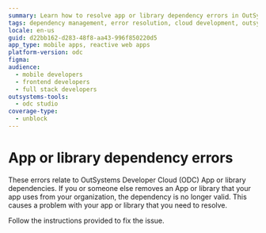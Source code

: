 ```yaml
---
summary: Learn how to resolve app or library dependency errors in OutSystems Developer Cloud (ODC) when a dependency is removed from your organization.
tags: dependency management, error resolution, cloud development, outsystems, application lifecycle management
locale: en-us
guid: d22bb162-d283-48f8-aa43-996f850220d5
app_type: mobile apps, reactive web apps
platform-version: odc
figma:
audience:
  - mobile developers
  - frontend developers
  - full stack developers
outsystems-tools:
  - odc studio
coverage-type:
  - unblock
---
```


# App or library dependency errors

These errors relate to OutSystems Developer Cloud (ODC) App or library dependencies. If you or someone else removes an App or library that your app uses from your organization, the dependency is no longer valid. This causes a problem with your app or library that you need to resolve.

Follow the instructions provided to fix the issue.
